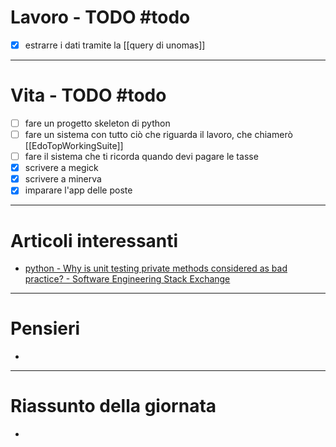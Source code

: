 # Lavoro - TODO #todo
- [x] estrarre i dati tramite la [[query di unomas]]

---

# Vita - TODO #todo
- [ ] fare un progetto skeleton di python
- [ ] fare un sistema con tutto ciò che riguarda il lavoro, che chiamerò [[EdoTopWorkingSuite]]
- [ ] fare il sistema che ti ricorda quando devi pagare le tasse
- [x] scrivere a megick
- [x] scrivere a minerva
- [x] imparare l'app delle poste

---

# Articoli interessanti
- [python - Why is unit testing private methods considered as bad practice? - Software Engineering Stack Exchange](https://softwareengineering.stackexchange.com/questions/380287/why-is-unit-testing-private-methods-considered-as-bad-practice)
---

# Pensieri
- 

---

# Riassunto della giornata
- 